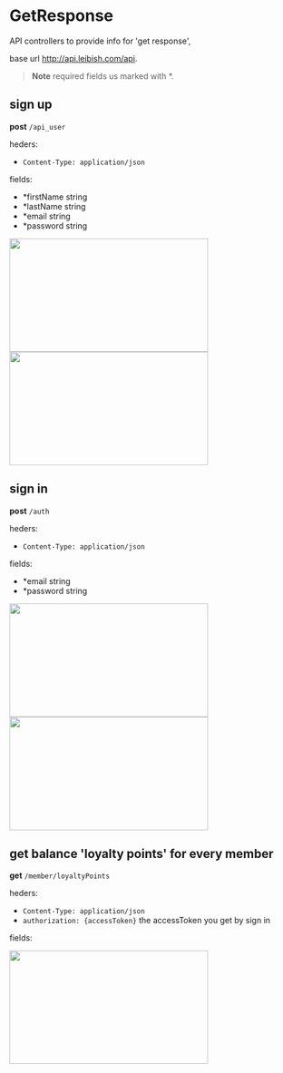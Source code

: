 # GetResponse
API controllers to provide info for 'get response',

base url http://api.leibish.com/api.

> **Note**
>required fields us marked with *.

## sign up 

**post** `/api_user`


heders:
- `Content-Type: application/json`

fields:
- *firstName string  
- *lastName  string
- *email string
- *password  string


<img src="https://user-images.githubusercontent.com/109727432/182322839-e09e9e6b-17d4-4309-813c-dc46cc52a8b9.png" data-canonical-src="https://user-images.githubusercontent.com/109727432/182322839-e09e9e6b-17d4-4309-813c-dc46cc52a8b9.png" width="350" height="200"  />

<img src="https://user-images.githubusercontent.com/109727432/182299947-996a878e-9a77-4d80-b53d-c03a67ff63c2.png" data-canonical-src="https://user-images.githubusercontent.com/109727432/182299947-996a878e-9a77-4d80-b53d-c03a67ff63c2.png" width="350" height="200"   />


## sign in 

**post** `/auth`


heders:
- `Content-Type: application/json`

fields:
- *email string
- *password  string


<img src="https://user-images.githubusercontent.com/109727432/182302279-95d3d888-f266-4924-8840-4ea95800e222.png" data-canonical-src="https://user-images.githubusercontent.com/109727432/182302279-95d3d888-f266-4924-8840-4ea95800e222.png" width="350" height="200"  />

<img src="https://user-images.githubusercontent.com/109727432/182302488-1cdc2a5e-9c78-49d8-9799-0831b1678077.png" data-canonical-src="https://user-images.githubusercontent.com/109727432/182302488-1cdc2a5e-9c78-49d8-9799-0831b1678077.png" width="350" height="200"   />


## get balance 'loyalty points' for every member 

**get** `/member/loyaltyPoints`


heders:
- `Content-Type: application/json`
- `authorization: {accessToken}` the accessToken you get by sign in 

fields:


<img src="https://user-images.githubusercontent.com/109727432/182303894-8f8c32e6-5db2-43d3-a2a9-e57eb986b5e3.png" data-canonical-src="https://user-images.githubusercontent.com/109727432/182303894-8f8c32e6-5db2-43d3-a2a9-e57eb986b5e3.png" width="350" height="200"  />






